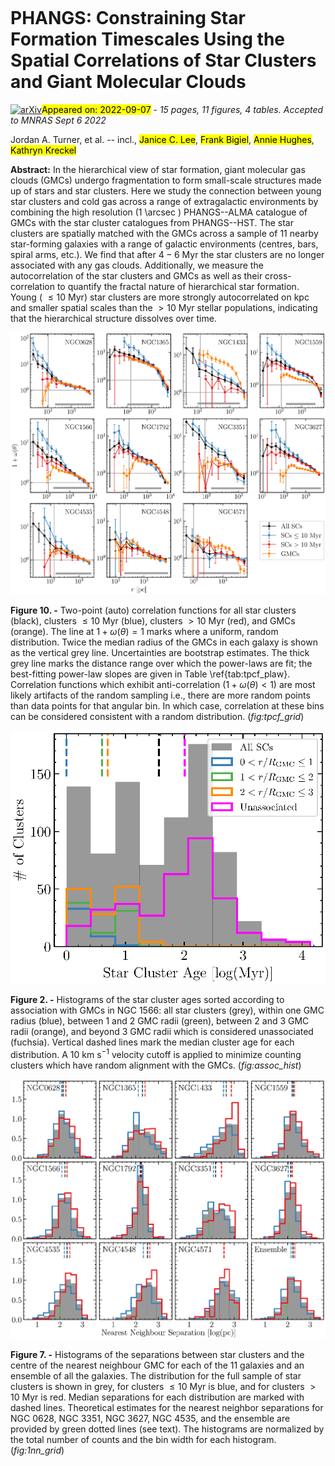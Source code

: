 <div class="macros" style="visibility:hidden;">
$\newcommand{\ensuremath}{}$
$\newcommand{\xspace}{}$
$\newcommand{\object}[1]{\texttt{#1}}$
$\newcommand{\farcs}{{.}''}$
$\newcommand{\farcm}{{.}'}$
$\newcommand{\arcsec}{''}$
$\newcommand{\arcmin}{'}$
$\newcommand{\ion}[2]{#1#2}$
$\newcommand{\textsc}[1]{\textrm{#1}}$
$\newcommand{\hl}[1]{\textrm{#1}}$
$\newcommand{\HII}{H\small{II}\normalsize }$
$\newcommand$
$\newcommand$</div>

<div class="macros" style="visibility:hidden;">
$\newcommand{\ensuremath}{}$
$\newcommand{\xspace}{}$
$\newcommand{\object}[1]{\texttt{#1}}$
$\newcommand{\farcs}{{.}''}$
$\newcommand{\farcm}{{.}'}$
$\newcommand{\arcsec}{''}$
$\newcommand{\arcmin}{'}$
$\newcommand{\ion}[2]{#1#2}$
$\newcommand{\textsc}[1]{\textrm{#1}}$
$\newcommand{\hl}[1]{\textrm{#1}}$
$\newcommand{\HII}{H\small{II}\normalsize }$
$\newcommand$
$\newcommand$</div>



<div id="title">

# PHANGS: Constraining Star Formation Timescales Using the Spatial Correlations of Star Clusters and Giant Molecular Clouds

</div>
<div id="comments">

[![arXiv](https://img.shields.io/badge/arXiv-2209.02872-b31b1b.svg)](https://arxiv.org/abs/2209.02872)<mark>Appeared on: 2022-09-07</mark> - _15 pages, 11 figures, 4 tables. Accepted to MNRAS Sept 6 2022_

</div>
<div id="authors">

Jordan A. Turner, et al. -- incl., <mark><mark>Janice C. Lee</mark></mark>, <mark><mark>Frank Bigiel</mark></mark>, <mark><mark>Annie Hughes</mark></mark>, <mark><mark>Kathryn Kreckel</mark></mark>

</div>
<div id="abstract">

**Abstract:** In the hierarchical view of star formation, giant molecular gas clouds (GMCs) undergo fragmentation to form small-scale structures made up of stars and star clusters. Here we study the connection between young star clusters and cold gas across a range of extragalactic environments by combining the high resolution (1 \arcsec ) PHANGS--ALMA catalogue of GMCs with the star cluster catalogues from PHANGS--HST. The star clusters are spatially matched with the GMCs across a sample of $11$ nearby star-forming galaxies with a range of galactic environments (centres, bars, spiral arms, etc.).  We find that after $4{-}6$ Myr the star clusters are no longer associated with any gas clouds. Additionally, we measure the autocorrelation of the star clusters and GMCs as well as their cross-correlation to quantify the fractal nature of hierarchical star formation. Young ( ${\leq}10$ Myr) star clusters are more strongly autocorrelated on kpc and smaller spatial scales than the $>10$ Myr stellar populations, indicating that the hierarchical structure dissolves over time.

</div>

<div id="div_fig1">

<img src="tmp_2209.02872/./figures/tpcf_grid_jan15.ps" alt="Fig10" width="100%"/>

**Figure 10. -** Two-point (auto) correlation functions for all star clusters (black), clusters ${\leq}10$ Myr (blue), clusters ${>}10$ Myr (red), and GMCs (orange). The line at $1 + \omega(\theta) = 1$ marks where a uniform, random distribution. Twice the median radius of the GMCs in each galaxy is shown as the vertical grey line. Uncertainties are bootstrap estimates. The thick grey line marks the distance range over which the power-laws are fit; the best-fitting power-law slopes are given in Table \ref{tab:tpcf_plaw}. Correlation functions which exhibit anti-correlation ($1 + \omega(\theta) < 1$) are most likely artifacts of the random sampling i.e., there are more random points than data points for that angular bin. In which case, correlation at these bins can be considered consistent with a random distribution. (*fig:tpcf_grid*)

</div>
<div id="div_fig2">

<img src="tmp_2209.02872/./figures/assoc_1566.ps" alt="Fig2" width="100%"/>

**Figure 2. -** Histograms of the star cluster ages sorted according to association with GMCs in NGC 1566: all star clusters (grey), within one GMC radius (blue), between 1 and 2 GMC radii (green), between 2 and 3 GMC radii (orange), and beyond 3 GMC radii which is considered unassociated (fuchsia). Vertical dashed lines mark the median cluster age for each distribution. A $10$ km s$^{-1}$ velocity cutoff is applied to minimize counting clusters which have random alignment with the GMCs. (*fig:assoc_hist*)

</div>
<div id="div_fig3">

<img src="tmp_2209.02872/./figures/1nn_grid.ps" alt="Fig7" width="100%"/>

**Figure 7. -** Histograms of the separations between star clusters and the centre of the nearest neighbour GMC for each of the 11 galaxies and an ensemble of all the galaxies. The distribution for the full sample of star clusters is shown in grey, for clusters ${\leq}10$ Myr is blue, and for clusters ${>}10$ Myr is red. Median separations for each distribution are marked with dashed lines.  Theoretical estimates for the nearest neighbor separations for NGC 0628, NGC 3351, NGC 3627, NGC 4535, and the ensemble are provided by green dotted lines (see text).  The histograms are normalized by the total number of counts and the bin width for each histogram. (*fig:1nn_grid*)

</div>